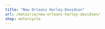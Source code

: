 ```yaml
---
title: "New Orleans Harley-Davidson"
url: /metairie/new-orleans-harley-davidson/
shop: motorcycle
---
```


